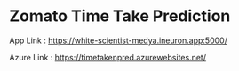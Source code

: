 # Zomato Time Take Prediction 


App Link : 
https://white-scientist-medya.ineuron.app:5000/

Azure Link : 
https://timetakenpred.azurewebsites.net/
